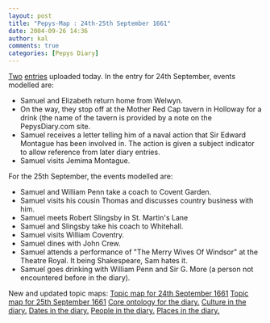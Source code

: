 ```yaml
---
layout: post
title: "Pepys-Map : 24th-25th September 1661"
date: 2004-09-26 14:36
author: kal
comments: true
categories: [Pepys Diary]
---
```

<a href="http://www.pepysdiary.com/archive/1661/09/24/index.php">Two</a> <a href="http://www.pepysdiary.com/archive/1661/09/25/index.php">entries</a> uploaded today.
In the entry for 24th September, events modelled are:
<ul>
<li>Samuel and Elizabeth return home from Welwyn.</li>
<li>On the way, they stop off at the Mother Red Cap tavern in Holloway for a drink (the name of the tavern is provided by a note on the PepysDiary.com site.</li>
<li>Samuel receives a letter telling him of a naval action that Sir Edward Montague has been involved in. The action is given a subject indicator to allow reference from later diary entries.</li>
<li>Samuel visits Jemima Montague.</li>
</ul>
For the 25th September, the events modelled are:
<ul>
<li>Samuel and William Penn take a coach to Covent Garden.</li>
<li>Samuel visits his cousin Thomas and discusses country business with him.</li>
<li>Samuel meets Robert Slingsby in St. Martin's Lane</li>
<li>Samuel and Slingsby take his coach to Whitehall.</li>
<li>Samuel visits William Coventry.</li>
<li>Samuel dines with John Crew.</li>
<li>Samuel attends a performance of "The Merry Wives Of Windsor" at the Theatre Royal. It being Shakespeare, Sam hates it.</li>
<li>Samuel goes drinking with William Penn and Sir G. More (a person not encountered before in the diary).</li>
</ul>

<!--more-->
New and updated topic maps:
<a href="http://www.techquila.com/blog/archives/16610924.ltm">Topic map for 24th September 1661</a>
<a href="http://www.techquila.com/blog/archives/16610925.ltm">Topic map for 25th September 1661</a>
<a href="http://www.techquila.com/blog/archives/pepys-diary-ontology.ltm">Core ontology for the diary.</a>
<a href="http://www.techquila.com/blog/archives/pepys-diary-culture.ltm">Culture in the diary.</a>
<a href="http://www.techquila.com/blog/archives/pepys-diary-dates.ltm">Dates in the diary.</a>
<a href="http://www.techquila.com/blog/archives/pepys-diary-people.ltm">People in the diary.</a>
<a href="http://www.techquila.com/blog/archives/pepys-diary-places.ltm">Places in the diary.</a>

